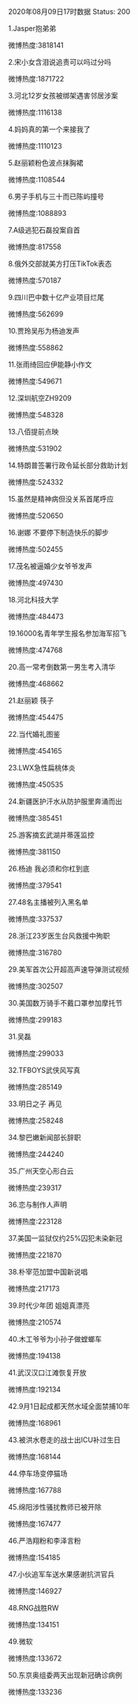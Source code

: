 2020年08月09日17时数据
Status: 200

1.Jasper抱弟弟

微博热度:3818141

2.宋小女含泪说追责可以吗过分吗

微博热度:1871722

3.河北12岁女孩被绑架遇害邻居涉案

微博热度:1116138

4.妈妈真的第一个来接我了

微博热度:1110123

5.赵丽颖粉色波点抹胸裙

微博热度:1108544

6.男子手机与三十而已陈屿撞号

微博热度:1088893

7.A级逃犯石磊投案自首

微博热度:817558

8.俄外交部就美方打压TikTok表态

微博热度:570187

9.四川巴中数十亿产业项目烂尾

微博热度:562699

10.贾玲吴彤为杨迪发声

微博热度:558862

11.张雨绮回应伊能静小作文

微博热度:549671

12.深圳航空ZH9209

微博热度:548328

13.八佰提前点映

微博热度:531902

14.特朗普签署行政令延长部分救助计划

微博热度:524332

15.虽然是精神病但没关系首尾呼应

微博热度:520650

16.谢娜 不要停下制造快乐的脚步

微博热度:502455

17.茂名被逼婚少女爷爷发声

微博热度:497430

18.河北科技大学

微博热度:484473

19.16000名青年学生报名参加海军招飞

微博热度:474768

20.高一常考倒数第一男生考入清华

微博热度:468662

21.赵丽颖 筷子

微博热度:454475

22.当代婚礼图鉴

微博热度:454165

23.LWX急性扁桃体炎

微博热度:450535

24.新疆医护汗水从防护服里奔涌而出

微博热度:385451

25.游客摘玄武湖并蒂莲监控

微博热度:381150

26.杨迪 我必须和你杠到底

微博热度:379541

27.48名主播被列入黑名单

微博热度:337537

28.浙江23岁医生台风救援中殉职

微博热度:316780

29.美军首次公开超高声速导弹测试视频

微博热度:302507

30.美国数万骑手不戴口罩参加摩托节

微博热度:299183

31.吴磊

微博热度:299033

32.TFBOYS武侠风写真

微博热度:285149

33.明日之子 再见

微博热度:258248

34.黎巴嫩新闻部长辞职

微博热度:244240

35.广州天空心形白云

微博热度:239317

36.恋与制作人声明

微博热度:223128

37.美国一监狱仅约25%囚犯未染新冠

微博热度:221870

38.朴宰范加盟中国新说唱

微博热度:217173

39.时代少年团 姐姐真漂亮

微博热度:210574

40.木工爷爷为小孙子做螳螂车

微博热度:194138

41.武汉汉口江滩恢复开放

微博热度:192134

42.9月1日起成都天然水域全面禁捕10年

微博热度:168961

43.被洪水卷走的战士出ICU补过生日

微博热度:168144

44.停车场变停猫场

微博热度:167788

45.绵阳涉性骚扰教师已被开除

微博热度:167477

46.严浩翔粉和李泽言粉

微博热度:154185

47.小伙追军车送水果感谢抗洪官兵

微博热度:146927

48.RNG战胜RW

微博热度:134151

49.微软

微博热度:133672

50.东京奥组委两天出现新冠确诊病例

微博热度:133236

